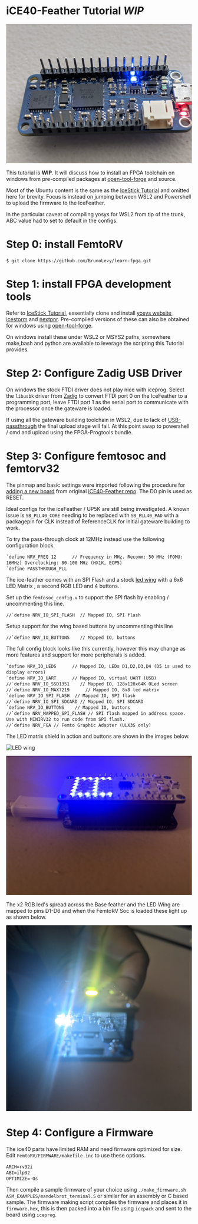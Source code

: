 iCE40-Feather Tutorial _WIP_
======================

![iCE40-Feather](Images/ice40_Feather.jpg)

This tutorial is **WIP**. It will discuss how to install an FPGA toolchain on windows from pre-compiled packages at [open-tool-forge](https://github.com/open-tool-forge/fpga-toolchain/releases/tag/nightly-20201228) and source.

Most of the Ubuntu content is the same as the [IceStick Tutorial](IceStick.md) and omitted here for brevity. Focus is instead on jumping between WSL2 and Powershell to upload the firmware to the IceFeather.

In the particular caveat of compiling yosys for WSL2 from tip of the trunk, ABC value had to set to default in the configs.

Step 0: install FemtoRV
=======================
```
$ git clone https://github.com/BrunoLevy/learn-fpga.git
```

Step 1: install FPGA development tools
======================================

Refer to [IceStick Tutorial](IceStick.md), essentially clone and install [yosys website](https://github.com/YosysHQ/yosys), [icestorm](https://github.com/YosysHQ/icestorm) and [nextpnr](https://github.com/YosysHQ/nextpnr). Pre-compiled versions of these can also be obtained for windows
using [open-tool-forge](https://github.com/open-tool-forge/fpga-toolchain/releases/tag/nightly-20201228).

On windows install these under WSL2 or MSYS2 paths, somewhere make,bash and python are available to leverage the scripting this Tutorial provides.

Step 2: Configure Zadig USB Driver
==================================

On windows the stock FTDI driver does not play nice with iceprog. Select
the `libusbk` driver from [Zadig](https://zadig.akeo.ie/) to convert FTDI port 0 on the IceFeather to a programming port, leave FTDI port 1 as the
serial port to communicate with the processor once the gateware is loaded.

If using all the gateware building toolchain in WSL2, due to lack of [USB-passthrough](https://github.com/microsoft/WSL/issues/2195) the final upload stage will fail. At this point swap to
powershell / cmd and upload using the FPGA-Progtools bundle.

Step 3: Configure femtosoc and femtorv32
========================================
The pinmap and basic settings were imported following the procedure for [adding a new board](newboard.md) from original [iCE40-Feather repo](https://github.com/joshajohnson/iCE40-feather/). The D0 pin is used as RESET.

Ideal configs for the iceFeather / UP5K are still being investigated. A known issue is `SB_PLL40_CORE` needing to be replaced with `SB_PLL40_PAD` with a packagepin for CLK instead of ReferenceCLK for initial gateware building to work.

To try the pass-through clock at 12MHz instead use the following configuration block.
```
`define NRV_FREQ 12      // Frequency in MHz. Recomm: 50 MHz (FOMU: 16MHz) Overclocking: 80-100 MHz (HX1K, ECP5)
`define PASSTHROUGH_PLL
```

The ice-feather comes with an SPI Flash and a stock [led wing](https://github.com/joshajohnson/iCE40-feather/tree/master/hardware/led-wing) with a 6x6 LED Matrix , a second RGB LED and 4 buttons.

Set up the `femtosoc_config.v` to support the SPI flash by enabling / uncommenting this line.

```
//`define NRV_IO_SPI_FLASH  // Mapped IO, SPI flash 
```

Setup support for the wing based buttons by uncommenting this line

```
//`define NRV_IO_BUTTONS    // Mapped IO, buttons
```

The full config block looks like this currently, however this may change as more features and support for more peripherals is added.

```
`define NRV_IO_LEDS      // Mapped IO, LEDs D1,D2,D3,D4 (D5 is used to display errors)
`define NRV_IO_UART      // Mapped IO, virtual UART (USB)
//`define NRV_IO_SSD1351    // Mapped IO, 128x128x64K OLed screen
//`define NRV_IO_MAX7219      // Mapped IO, 8x8 led matrix
`define NRV_IO_SPI_FLASH  // Mapped IO, SPI flash  
//`define NRV_IO_SPI_SDCARD // Mapped IO, SPI SDCARD
`define NRV_IO_BUTTONS    // Mapped IO, buttons
//`define NRV_MAPPED_SPI_FLASH // SPI flash mapped in address space. Use with MINIRV32 to run code from SPI flash.
//`define NRV_FGA // Femto Graphic Adapter (ULX3S only)
```

The LED matrix shield in action and buttons are shown in the images
below.

![LED wing](Images/ice40_Feather_led_blank.jpg)

![LED wing lit](Images/ice40_Feather_led_lit.jpg)

The x2 RGB led's spread across the Base feather and the LED Wing are mapped to pins D1-D6 and when the FemtoRV Soc is loaded these light up as shown below.

![FemtoRV loaded lit](Images/ice40_Feather_led_femto.jpg)

Step 4: Configure a Firmware
============================

The ice40 parts have limited RAM and need firmware optimized for size. Edit `FemtoRV/FIRMWARE/makefile.inc` to use these options.

```
ARCH=rv32i
ABI=ilp32
OPTIMIZE=-Os
```

Then compile a sample firmware of your choice using `./make_firmware.sh ASM_EXAMPLES/mandelbrot_terminal.S` or similar for an
assembly or C based sample. The firmware making script compiles the firmware and places it in `firmware.hex`, this is then
packed into a bin file using `icepack` and sent to the board using `iceprog`.